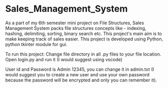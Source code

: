 # Sales_Management_System
As a part of my 6th semester mini project on File Structures, Sales Management System packs file structures concepts like - indexing, hashing, delimiting, sorting, binary search etc. This project's main aim is to make keeping track of sales easier. 
This project is developed using Python, python tkinter module for gui.

To run this project:
Change file directory in all .py files to your file location.
Open login.py and run it (I would suggest using vscode)

User id and Password is Admin 12345, you can change it in admin.txt (I would suggest you to create a new user and use your own password because the password will be encrypted and only you can remember it).
